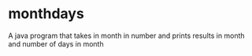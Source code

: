 # monthdays
A java program that takes in month in number and prints results in month and number of days in month
